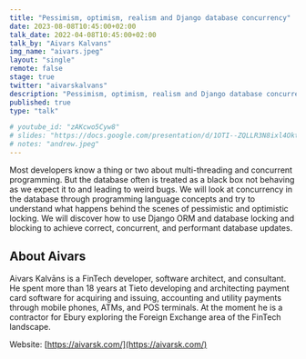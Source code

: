 ```yaml
---
title: "Pessimism, optimism, realism and Django database concurrency"
date: 2023-08-08T10:45:00+02:00
talk_date: 2022-04-08T10:45:00+02:00
talk_by: "Aivars Kalvans"
img_name: "aivars.jpeg"
layout: "single"
remote: false
stage: true
twitter: "aivarskalvans"
description: "Pessimism, optimism, realism and Django database concurrency"
published: true
type: "talk"

# youtube_id: "zAKcwo5Cyw8"
# slides: "https://docs.google.com/presentation/d/1OTI--ZQLLR3N8ixl4OktEwbXfiau_0BNXicl_3j5uYc/edit?usp=sharing"
# notes: "andrew.jpeg"
---
```


Most developers know a thing or two about multi-threading and concurrent programming. But the database often is treated as a black box not behaving as we expect it to and leading to weird bugs. We will look at concurrency in the database through programming language concepts and try to understand what happens behind the scenes of pessimistic and optimistic locking. We will discover how to use Django ORM and database locking and blocking to achieve correct, concurrent, and performant database updates.

## About Aivars

Aivars Kalvāns is a FinTech developer, software architect, and consultant. He spent more than 18 years at Tieto developing and architecting payment card software for acquiring and issuing, accounting and utility payments through mobile phones, ATMs, and POS terminals. At the moment he is a contractor for Ebury exploring the Foreign Exchange area of the FinTech landscape.

Website: [https://aivarsk.com/](https://aivarsk.com/)
